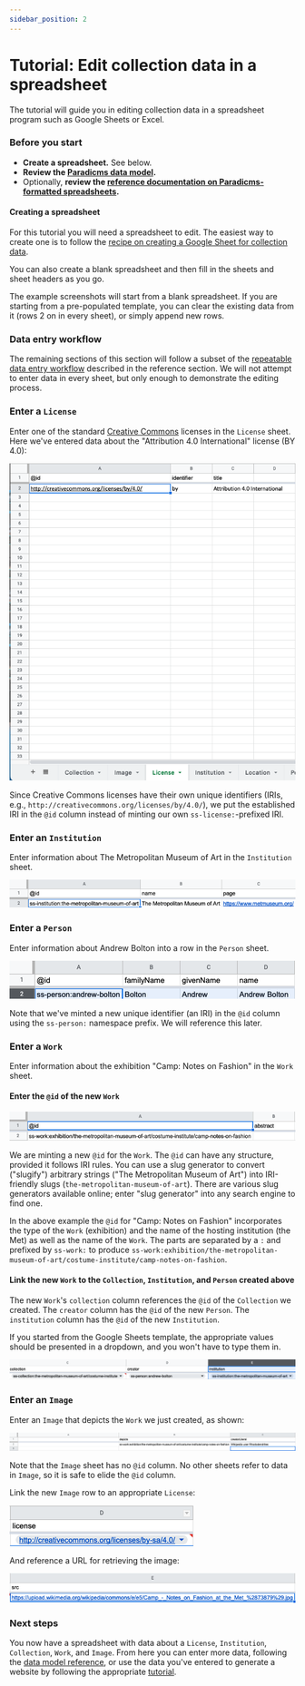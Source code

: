 ```yaml
---
sidebar_position: 2
---
```


# Tutorial: Edit collection data in a spreadsheet

The tutorial will guide you in editing collection data in a spreadsheet program such as Google Sheets or Excel.


### Before you start

* **Create a spreadsheet.** See below.
* **Review the [Paradicms data model](/docs/introduction/data-model).**
* Optionally, **review the [reference documentation on Paradicms-formatted spreadsheets](/docs/reference/spreadsheet-format).**

#### Creating a spreadsheet

For this tutorial you will need a spreadsheet to edit. The easiest way to create one is to follow the [recipe on creating a Google Sheet for collection data](/docs/recipes/create-google-sheet).

You can also create a blank spreadsheet and then fill in the sheets and sheet headers as you go.

The example screenshots will start from a blank spreadsheet. If you are starting from a pre-populated template, you can clear the existing data from it (rows 2 on in every sheet), or simply append new rows.


### Data entry workflow

The remaining sections of this section will follow a subset of the [repeatable data entry workflow](/docs/reference/data-entry-workflow) described in the reference section. We will not attempt to enter data in every sheet, but only enough to demonstrate the editing process.


### Enter a `License`

Enter one of the standard [Creative Commons](https://creativecommons.org/) licenses in the `License` sheet. Here we've entered data about the "Attribution 4.0 International" license (BY 4.0):

![Screenshot of entering a License](enter-license.png)

Since Creative Commons licenses have their own unique identifiers (IRIs, e.g., `http://creativecommons.org/licenses/by/4.0/`), we put the established IRI in the `@id` column instead of minting our own `ss-license:`-prefixed IRI.


### Enter an `Institution`

Enter information about The Metropolitan Museum of Art in the `Institution` sheet.

![Screenshot of entering an Institution](enter-institution.png)


### Enter a `Person`

Enter information about Andrew Bolton into a row in the `Person` sheet.

![Screenshot of entering a Person](enter-person.png)

Note that we've minted a new unique identifier (an IRI) in the `@id` column using the `ss-person:` namespace prefix. We will reference this later.


### Enter a `Work`

Enter information about the exhibition "Camp: Notes on Fashion" in the `Work` sheet.

#### Enter the `@id` of the new `Work`

![Screenshot of entering a Work](enter-work-1.png)

We are minting a new `@id` for the `Work`. The `@id` can have any structure, provided it follows IRI rules. You can use a slug generator to convert ("slugify") arbitrary strings ("The Metropolitan Museum of Art") into IRI-friendly slugs (`the-metropolitan-museum-of-art`). There are various slug generators available online; enter "slug generator" into any search engine to find one.

In the above example the `@id` for "Camp: Notes on Fashion" incorporates the type of the `Work` (exhibition) and the name of the hosting institution (the Met) as well as the name of the `Work`. The parts are separated by a `:` and prefixed by `ss-work:` to produce `ss-work:exhibition/the-metropolitan-museum-of-art/costume-institute/camp-notes-on-fashion`.

#### Link the new `Work` to the `Collection`, `Institution`, and `Person` created above

The new `Work`'s `collection` column references the `@id` of the `Collection` we created. The `creator` column has the `@id` of the new `Person`. The `institution` column has the `@id` of the new `Institution`.

If you started from the Google Sheets template, the appropriate values should be presented in a dropdown, and you won't have to type them in.

![Screenshot of entering a Work](enter-work-2.png)


### Enter an `Image`

Enter an `Image` that depicts the `Work` we just created, as shown:

![Screenshot of entering an Image](enter-image-1.png)

Note that the `Image` sheet has no `@id` column. No other sheets refer to data in `Image`, so it is safe to elide the `@id` column.

Link the new `Image` row to an appropriate `License`:

![Screenshot of entering an Image](enter-image-2.png)

And reference a URL for retrieving the image:

![Screenshot of entering an Image](enter-image-3.png)


### Next steps

You now have a spreadsheet with data about a `License`, `Institution`, `Collection`, `Work`, and `Image`. From here you can enter more data, following the [data model reference](/docs/reference/data-model), or use the data you've entered to generate a website by following the appropriate [tutorial](/docs/tutorials/google-sheets-ssg).


